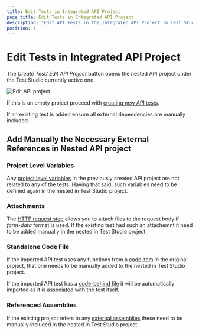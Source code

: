 ```yaml
---
title: Edit Tests in Integrated API Project
page_title: Edit Tests in Integrated API Project
description: "Edit API Tests in the Integrated API Project in Test Studio Web project. Modify the insereted API test In a Test Studio web test"
position: 1
---
```

# Edit Tests in Integrated API Project

The _Create Test/ Edit API Project_ button opens the nested API project under the Test Studio currently active one.

![Edit API project][3]

If this is an empty project proceed with <a href="https://docs.telerik.com/teststudio-apis/features/steps/overview" target="_blank">creating new API tests</a>.

If an existing test is added ensure all external dependencies are manually included. 

## Add Manually the Necessary External References in Nested API project

### Project Level Variables

Any <a href="https://docs.telerik.com/teststudio-apis/features/variables" target="_blank">project level variables</a> in the previously created API project are not related to any of the tests. Having that said, such variables need to be defined again in the nested in Test Studio project.

### Attachments

The <a href="https://docs.telerik.com/teststudio-apis/features/steps/http-request" target="_blank">HTTP request step</a> allows you to attach files to the request body if _form-data_ format is used. If the existing test had such an attachemnt it need to be added manually in the nested in Test Studio project.

### Standalone Code File

If the imported API test uses any functions from a <a href="https://docs.telerik.com/teststudio-apis/features/code-features/code-items" target="_blank">code item</a> in the original project, that one needs to be manually added to the nested in Test Studio project.

If the imported API test has a <a href="https://docs.telerik.com/teststudio-apis/features/code-features/code-behind-files" target="_blank">code-behind file</a> it will be automatically imported as it is associated with the test itself. 

### Referenced Assemblies

If the existing project refers to any <a href="https://docs.telerik.com/teststudio-apis/features/code-features/add-assembly-reference" target="_blank">external assemblies</a> these need to be manually included in the nested in Test Studio project.

[3]: /img/features/execute-apitest/add-api-test-as-step/create-edit.png